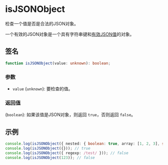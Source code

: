 # isJSONObject

检查一个值是否是合法的JSON对象。

一个有效的JSON对象是一个具有字符串键和[有效JSON值](./isJSONValue.md)的对象。

## 签名

```typescript
function isJSONObject(value: unknown): boolean;
```

### 参数

- `value` (`unknown`): 要检查的值。

### 返回值

(`boolean`): 如果该值是JSON对象，则返回 `true`，否则返回 `false`。

## 示例

```typescript
console.log(isJSONObject({ nested: { boolean: true, array: [1, 2, 3], string: 'test', null: null } })); // true
console.log(isJSONObject({})); // true
console.log(isJSONObject({ regexp: /test/ })); // false
console.log(isJSONObject(123)); // false
```
